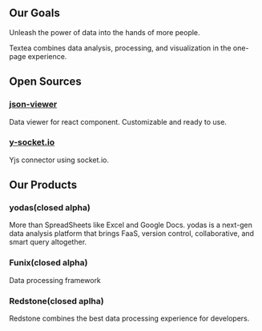## Our Goals

Unleash the power of data into the hands of more people.

Textea combines data analysis, processing, and visualization in the one-page experience.

## Open Sources

### [json-viewer](https://github.com/TexteaInc/json-viewer)

Data viewer for react component. Customizable and ready to use.

### [y-socket.io](https://github.com/TexteaInc/y-socket.io)

Yjs connector using socket.io.

## Our Products

### yodas(closed alpha)

More than SpreadSheets like Excel and Google Docs. yodas is a next-gen data analysis platform that brings FaaS, version control, collaborative, and smart query altogether.

### Funix(closed alpha)

Data processing framework

### Redstone(closed aplha)

Redstone combines the best data processing experience for developers. 

